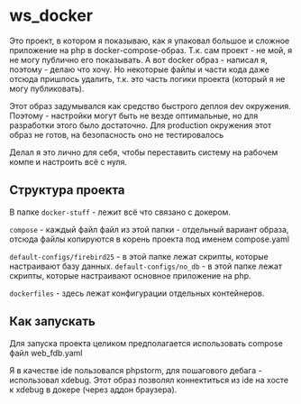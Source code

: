 # ws_docker

Это проект, в котором я показываю, как я упаковал большое и сложное приложение на php в docker-compose-образ.
Т.к. сам проект - не мой, я не могу публично его показывать. А вот docker образ - написал я, поэтому - делаю что хочу. 
Но некоторые файлы и части кода даже отсюда пришлось удалить, т.к. это часть логики проекта (который я не могу публиковать).

Этот образ задумывался как средство быстрого деплоя dev окружения. 
Поэтому - настройки могут быть не везде оптимальные, но для разработки этого было достаточно. 
Для production окружения этот образ не готов, на безопасность оно не тестировалось

Делал я это лично для себя, чтобы переставить систему на рабочем компе и настроить всё с нуля.

## Структура проекта

В папке `docker-stuff` - лежит всё что связано с докером. 

`compose` - каждый файл файл из этой папки - отдельный вариант образа, отсюда файлы копируются в корень проекта под именем compose.yaml

`default-configs/firebird25` - в этой папке лежат скрипты, которые настраивают базу данных.
`default-configs/no_db` - в этой папке лежат скрипты, которые настраивают основное приложение на php.

`dockerfiles` - здесь лежат конфигурации отдельных контейнеров.

## Как запускать
Для запуска проекта целиком предполагается использовать compose файл web_fdb.yaml 

Я в качестве ide пользовался phpstorm, для пошагового дебага - использовал xdebug. 
Этот образ позволял коннектиться из ide на хосте к xdebug в докере (через аддон браузера). 